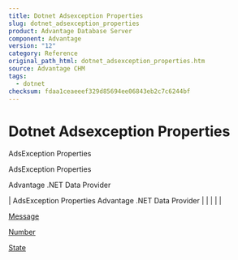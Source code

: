 ```yaml
---
title: Dotnet Adsexception Properties
slug: dotnet_adsexception_properties
product: Advantage Database Server
component: Advantage
version: "12"
category: Reference
original_path_html: dotnet_adsexception_properties.htm
source: Advantage CHM
tags:
  - dotnet
checksum: fdaa1ceaeeef329d85694ee06843eb2c7c6244bf
---
```


# Dotnet Adsexception Properties

AdsException Properties

AdsException Properties

Advantage .NET Data Provider

| AdsException Properties  Advantage .NET Data Provider |  |  |  |  |

[Message](dotnet_adsexception_message.md)

[Number](dotnet_adsexception_number.md)

[State](dotnet_adsexception_state.md)
